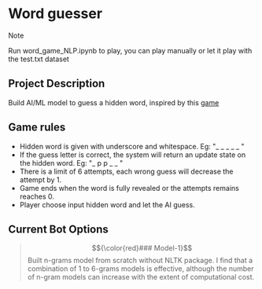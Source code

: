 # Word guesser
>[!NOTE]
>Run word_game_NLP.ipynb to play, you can play manually or let it play with the test.txt dataset

## Project Description
Build AI/ML model to guess a hidden word, inspired by this [game](https://en.wikipedia.org/wiki/Hangman_(game))

## Game rules
* Hidden word is given with underscore and whitespace. Eg: "_ _ _ _ _ "
* If the guess letter is correct, the system will return an update state on the hidden word. Eg: "_ p p _ _ "
* There is a limit of 6 attempts, each wrong guess will decrease the attempt by 1.
* Game ends when the word is fully revealed or the attempts remains reaches 0.
* Player choose input hidden word and let the AI guess.

## Current Bot Options
> $${\color{red}### Model-1}$$
> Built n-grams model from scratch without NLTK package. I find that a combination of 1 to 6-grams models is effective, although the number of n-gram models can increase with the extent of computational cost.
